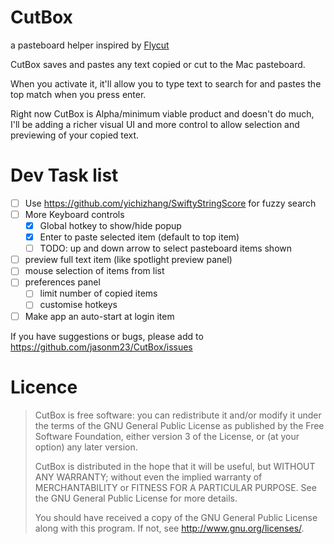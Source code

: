 
# CutBox

a pasteboard helper inspired by [Flycut](https://github.com/TermiT/Flycut)

CutBox saves and pastes any text copied or cut to the Mac pasteboard.

When you activate it, it'll allow you to type text to search for and
pastes the top match when you press enter.

Right now CutBox is Alpha/minimum viable product and doesn't do much,
I'll be adding a richer visual UI and more control to allow selection
and previewing of your copied text.


# Dev Task list

- [ ] Use https://github.com/yichizhang/SwiftyStringScore for fuzzy search
- [ ] More Keyboard controls
  - [x] Global hotkey to show/hide popup
  - [x] Enter to paste selected item (default to top item)
  - [ ] TODO: up and down arrow to select pasteboard items shown
- [ ] preview full text item (like spotlight preview panel)
- [ ] mouse selection of items from list
- [ ] preferences panel
  - [ ] limit number of copied items
  - [ ] customise hotkeys
- [ ] Make app an auto-start at login item

If you have suggestions or bugs, please add to https://github.com/jasonm23/CutBox/issues

# Licence

> CutBox is free software: you can redistribute it and/or modify
> it under the terms of the GNU General Public License as published by
> the Free Software Foundation, either version 3 of the License, or
> (at your option) any later version.
>
> CutBox is distributed in the hope that it will be useful,
> but WITHOUT ANY WARRANTY; without even the implied warranty of
> MERCHANTABILITY or FITNESS FOR A PARTICULAR PURPOSE.  See the
> GNU General Public License for more details.
>
> You should have received a copy of the GNU General Public License
> along with this program.  If not, see <http://www.gnu.org/licenses/>.
